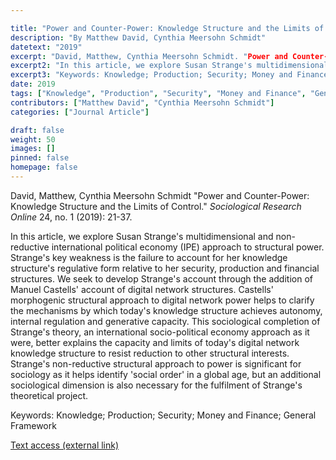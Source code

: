 ```yaml
---

title: "Power and Counter-Power: Knowledge Structure and the Limits of Control."
description: "By Matthew David, Cynthia Meersohn Schmidt"
datetext: "2019"
excerpt: "David, Matthew, Cynthia Meersohn Schmidt. "Power and Counter-Power: Knowledge Structure and the Limits of Control". Sociological Research Online 24, no. 1 (2019): 21-37."
excerpt2: "In this article, we explore Susan Strange's multidimensional and non-reductive international political economy (IPE) approach to structural power. Strange's key weakness is the failure to account for her knowledge structure's regulative form relative to her security, production and financial structures. We seek to develop Strange's account through the addition of Manuel Castells' account of digital network structures. Castells' morphogenic structural approach to digital network power helps to clarify the mechanisms by which today's knowledge structure achieves autonomy, internal regulation and generative capacity. This sociological completion of Strange's theory, an international socio-political economy approach as it were, better explains the capacity and limits of today's digital network knowledge structure to resist reduction to other structural interests. Strange's non-reductive structural approach to power is significant for sociology as it helps identify 'social order' in a global age, but an additional sociological dimension is also necessary for the fulfilment of Strange's theoretical project."
excerpt3: "Keywords: Knowledge; Production; Security; Money and Finance; General Framework"
date: 2019
tags: ["Knowledge", "Production", "Security", "Money and Finance", "General Framework", "Strange-Influenced Works", "2010's"]
contributors: ["Matthew David", "Cynthia Meersohn Schmidt"]
categories: ["Journal Article"]

draft: false
weight: 50
images: []
pinned: false
homepage: false
---
```


David, Matthew, Cynthia Meersohn Schmidt "Power and Counter-Power: Knowledge Structure and the Limits of Control." *Sociological Research Online* 24, no. 1 (2019): 21-37.

In this article, we explore Susan Strange's multidimensional and non-reductive international political economy (IPE) approach to structural power. Strange's key weakness is the failure to account for her knowledge structure's regulative form relative to her security, production and financial structures. We seek to develop Strange's account through the addition of Manuel Castells' account of digital network structures. Castells' morphogenic structural approach to digital network power helps to clarify the mechanisms by which today's knowledge structure achieves autonomy, internal regulation and generative capacity. This sociological completion of Strange's theory, an international socio-political economy approach as it were, better explains the capacity and limits of today's digital network knowledge structure to resist reduction to other structural interests. Strange's non-reductive structural approach to power is significant for sociology as it helps identify 'social order' in a global age, but an additional sociological dimension is also necessary for the fulfilment of Strange's theoretical project.

Keywords: Knowledge; Production; Security; Money and Finance; General Framework

[Text access (external link)](https://doi.org/10.1177/1360780418797717)
